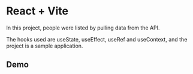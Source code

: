 # React + Vite

In this project, people were listed by pulling data from the API.

The hooks used are useState, useEffect, useRef and useContext, and the project is a sample application.

## Demo